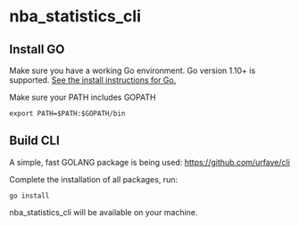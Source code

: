 # nba_statistics_cli
## Install GO
Make sure you have a working Go environment. Go version 1.10+ is supported. [See the install instructions for Go.](https://golang.org/doc/install)

Make sure your PATH includes GOPATH
```
export PATH=$PATH:$GOPATH/bin
```

## Build CLI
A simple, fast GOLANG package is being used:
https://github.com/urfave/cli

Complete the installation of all packages, run:
```
go install
```
nba_statistics_cli will be available on your machine.
